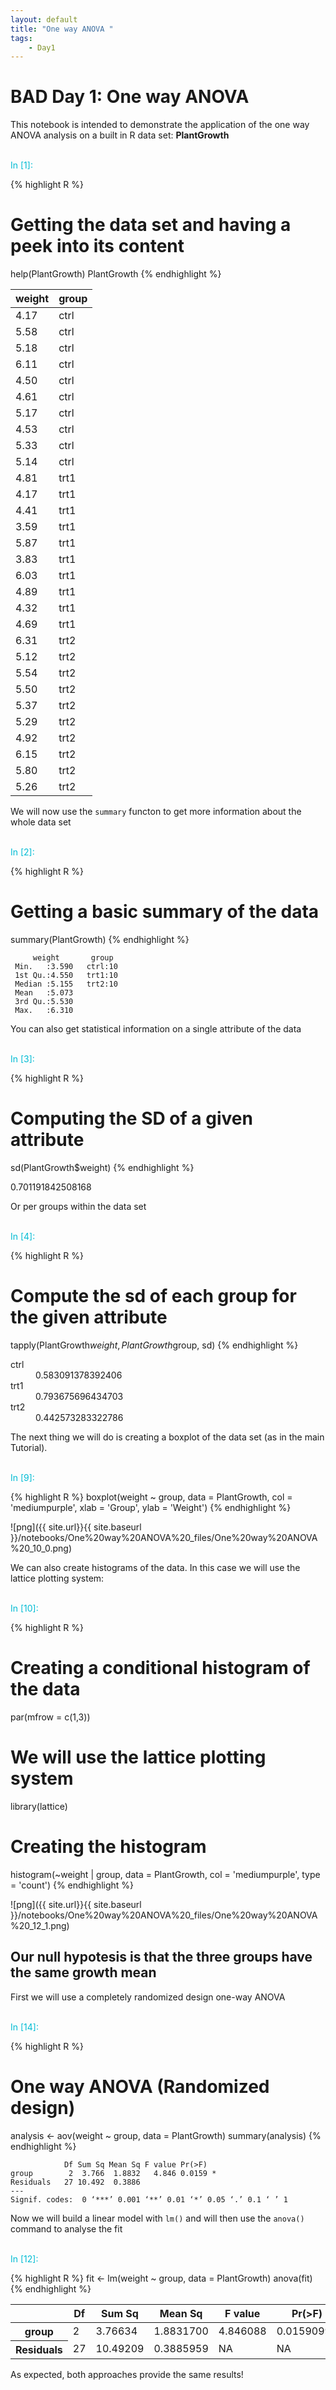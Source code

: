 ```yaml
---
layout: default
title: "One way ANOVA "
tags:
    - Day1
---
```

#  BAD Day 1: One way ANOVA


This notebook is intended to demonstrate the application of the one way ANOVA
analysis on a built in R data set: **PlantGrowth**

<br>
<font color ='#00bcd4'> In [1]: </font>

{% highlight R %}
# Getting the data set and having a peek into its content
help(PlantGrowth)
PlantGrowth
{% endhighlight %}


<table class="table-responsive table-striped">
<thead><tr><th scope="col">weight</th><th scope="col">group</th></tr></thead>
<tbody>
	<tr><td>4.17</td><td>ctrl</td></tr>
	<tr><td>5.58</td><td>ctrl</td></tr>
	<tr><td>5.18</td><td>ctrl</td></tr>
	<tr><td>6.11</td><td>ctrl</td></tr>
	<tr><td>4.50</td><td>ctrl</td></tr>
	<tr><td>4.61</td><td>ctrl</td></tr>
	<tr><td>5.17</td><td>ctrl</td></tr>
	<tr><td>4.53</td><td>ctrl</td></tr>
	<tr><td>5.33</td><td>ctrl</td></tr>
	<tr><td>5.14</td><td>ctrl</td></tr>
	<tr><td>4.81</td><td>trt1</td></tr>
	<tr><td>4.17</td><td>trt1</td></tr>
	<tr><td>4.41</td><td>trt1</td></tr>
	<tr><td>3.59</td><td>trt1</td></tr>
	<tr><td>5.87</td><td>trt1</td></tr>
	<tr><td>3.83</td><td>trt1</td></tr>
	<tr><td>6.03</td><td>trt1</td></tr>
	<tr><td>4.89</td><td>trt1</td></tr>
	<tr><td>4.32</td><td>trt1</td></tr>
	<tr><td>4.69</td><td>trt1</td></tr>
	<tr><td>6.31</td><td>trt2</td></tr>
	<tr><td>5.12</td><td>trt2</td></tr>
	<tr><td>5.54</td><td>trt2</td></tr>
	<tr><td>5.50</td><td>trt2</td></tr>
	<tr><td>5.37</td><td>trt2</td></tr>
	<tr><td>5.29</td><td>trt2</td></tr>
	<tr><td>4.92</td><td>trt2</td></tr>
	<tr><td>6.15</td><td>trt2</td></tr>
	<tr><td>5.80</td><td>trt2</td></tr>
	<tr><td>5.26</td><td>trt2</td></tr>
</tbody>
</table>



We will now use the `summary` functon to get more information about the whole
data set

<br>
<font color ='#00bcd4'> In [2]: </font>

{% highlight R %}
# Getting a basic summary of the data
summary(PlantGrowth)
{% endhighlight %}


         weight       group   
     Min.   :3.590   ctrl:10  
     1st Qu.:4.550   trt1:10  
     Median :5.155   trt2:10  
     Mean   :5.073            
     3rd Qu.:5.530            
     Max.   :6.310            


You can also get statistical information on a single attribute of the data

<br>
<font color ='#00bcd4'> In [3]: </font>

{% highlight R %}
# Computing the SD of a given attribute
sd(PlantGrowth$weight)
{% endhighlight %}


0.701191842508168


Or per groups within the data set

<br>
<font color ='#00bcd4'> In [4]: </font>

{% highlight R %}
# Compute the sd of each group for the given attribute
tapply(PlantGrowth$weight, PlantGrowth$group, sd)
{% endhighlight %}


<dl class="dl-horizontal">
	<dt>ctrl</dt>
		<dd>0.583091378392406</dd>
	<dt>trt1</dt>
		<dd>0.793675696434703</dd>
	<dt>trt2</dt>
		<dd>0.442573283322786</dd>
</dl>



The next thing we will do is creating a boxplot of the data set (as in the main
Tutorial).

<br>
<font color ='#00bcd4'> In [9]: </font>

{% highlight R %}
boxplot(weight ~ group, data =  PlantGrowth, col = 'mediumpurple',
        xlab = 'Group', ylab = 'Weight')
{% endhighlight %}


![png]({{ site.url}}{{ site.baseurl }}/notebooks/One%20way%20ANOVA%20_files/One%20way%20ANOVA%20_10_0.png)


We can also create histograms of the data. In this case we will use the lattice
plotting system:

<br>
<font color ='#00bcd4'> In [10]: </font>

{% highlight R %}
# Creating a conditional histogram of the data
par(mfrow =  c(1,3))

# We will use the lattice plotting system
library(lattice)

# Creating the histogram
histogram(~weight | group, data =  PlantGrowth, col = 'mediumpurple', type = 'count')
{% endhighlight %}




![png]({{ site.url}}{{ site.baseurl }}/notebooks/One%20way%20ANOVA%20_files/One%20way%20ANOVA%20_12_1.png)


## Our  null hypotesis is that the three groups have the same growth mean

First we will use a completely randomized design one-way ANOVA

<br>
<font color ='#00bcd4'> In [14]: </font>

{% highlight R %}
# One way ANOVA (Randomized design)
analysis <- aov(weight ~ group, data = PlantGrowth)
summary(analysis)
{% endhighlight %}


                Df Sum Sq Mean Sq F value Pr(>F)  
    group        2  3.766  1.8832   4.846 0.0159 *
    Residuals   27 10.492  0.3886                 
    ---
    Signif. codes:  0 ‘***’ 0.001 ‘**’ 0.01 ‘*’ 0.05 ‘.’ 0.1 ‘ ’ 1


Now we will build a linear model with `lm()` and will then use the `anova()`
command to analyse the fit

<br>
<font color ='#00bcd4'> In [12]: </font>

{% highlight R %}
fit <- lm(weight ~ group, data = PlantGrowth)
anova(fit)
{% endhighlight %}


<table class="table-responsive table-striped">
<thead><tr><th></th><th scope="col">Df</th><th scope="col">Sum Sq</th><th scope="col">Mean Sq</th><th scope="col">F value</th><th scope="col">Pr(&gt;F)</th></tr></thead>
<tbody>
	<tr><th scope="row">group</th><td> 2        </td><td> 3.76634  </td><td>1.8831700 </td><td>4.846088  </td><td>0.01590996</td></tr>
	<tr><th scope="row">Residuals</th><td>27        </td><td>10.49209  </td><td>0.3885959 </td><td>      NA  </td><td>        NA</td></tr>
</tbody>
</table>



As expected, both approaches provide the same results!
